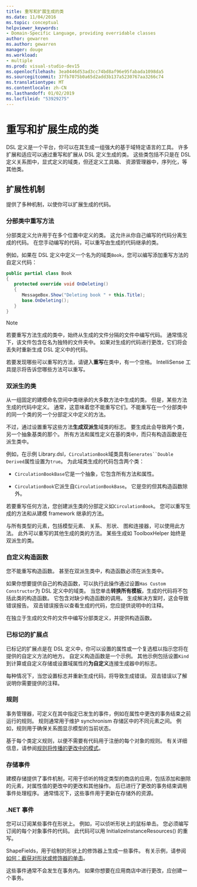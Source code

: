 ```yaml
---
title: 重写和扩展生成的类
ms.date: 11/04/2016
ms.topic: conceptual
helpviewer_keywords:
- Domain-Specific Language, providing overridable classes
author: gewarren
ms.author: gewarren
manager: douge
ms.workload:
- multiple
ms.prod: visual-studio-dev15
ms.openlocfilehash: 3ea0446d53ad3cc74bd8af96e95fabada1098da5
ms.sourcegitcommit: 37fb7075b0a65d2add3b137a5230767aa3266c74
ms.translationtype: MT
ms.contentlocale: zh-CN
ms.lasthandoff: 01/02/2019
ms.locfileid: "53929275"
---
```

# <a name="override-and-extend-the-generated-classes"></a>重写和扩展生成的类

DSL 定义是一个平台，你可以在其生成一组强大的基于域特定语言的工具。 许多扩展和适应可以通过重写和扩展从 DSL 定义生成的类。 这些类包括不只是在 DSL 定义关系图中，显式定义的域类，但还定义工具箱、 资源管理器中，序列化，等其他类。

## <a name="extensibility-mechanisms"></a>扩展性机制

提供了多种机制，以使你可以扩展生成的代码。

### <a name="override-methods-in-a-partial-class"></a>分部类中重写方法

分部类定义允许用于在多个位置中定义的类。 这允许从你自己编写的代码分离生成的代码。 在您手动编写的代码，可以重写由生成的代码继承的类。

例如，如果在 DSL 定义中定义一个名为的域类`Book`，您可以编写添加重写方法的自定义代码：

```csharp
public partial class Book
{
   protected override void OnDeleting()
   {
      MessageBox.Show("Deleting book " + this.Title);
      base.OnDeleting();
   }
}
```

> [!NOTE]
> 若要重写方法生成的类中，始终从生成的文件分隔的文件中编写代码。 通常情况下，该文件包含在名为独特的文件夹中。 如果对生成的代码进行更改，它们将会丢失时重新生成 DSL 定义中的代码。

若要发现哪些可以重写的方法，请键入**重写**在类中，有一个空格。 IntelliSense 工具提示将告诉您哪些方法可以重写。

### <a name="double-derived-classes"></a>双派生的类

从一组固定的建模命名空间中类继承的大多数方法中生成的类。 但是，某些方法生成的代码中定义。 通常，这意味着您不能重写它们。不能重写在一个分部类中的同一个类的另一个分部定义中定义的方法。

不过，通过设置重写这些方法**生成双派生**域类的标志。 要生成此会导致两个类，另一个抽象基类的那个。 所有方法和属性定义在基的类中，而只有构造函数是在派生类中。

例如，在示例 Library.dsl，`CirculationBook`域类具有`Generates``Double Derived`属性设置为`true`。 为此域类生成的代码包含两个类：

-   `CirculationBookBase`它是一个抽象，它包含所有方法和属性。

-   `CirculationBook`它派生自`CirculationBookBase`。 它是空的但其构造函数除外。

若要重写任何方法，您创建派生类的分部定义如`CirculationBook`。 您可以重写生成的方法和从建模 framework 继承的方法。

与所有类型的元素，包括模型元素、 关系、 形状、 图和连接器，可以使用此方法。 此外可以重写的其他生成的类的方法。 某些生成如 ToolboxHelper 始终是双派生的类。

### <a name="custom-constructors"></a>自定义构造函数

您不能重写构造函数。 甚至在双派生类中，构造函数必须在派生类中。

如果你想要提供自己的构造函数，可以执行此操作通过设置`Has Custom Constructor`为 DSL 定义中的域类。 当您单击**转换所有模板**，生成的代码将不包括此类的构造函数。 它包含对缺少构造函数的调用。 生成解决方案时，这会导致错误报告。 双击错误报告以查看生成的代码，您应提供说明中的注释。

在独立于生成的文件的文件中编写分部类定义，并提供构造函数。

### <a name="flagged-extension-points"></a>已标记的扩展点

已标记的扩展点是在 DSL 定义中，你可以设置的属性或一个复选框以指示您将在提供的自定义方法的地方。 自定义构造函数是一个示例。 其他示例包括设置`Kind`到计算或自定义存储或设置域属性的**为自定义**连接生成器中的标志。

每种情况下，当您设置标志并重新生成代码，将导致生成错误。 双击错误以了解说明你需要提供的注释。

### <a name="rules"></a>规则

事务管理器，可定义在其中指定已发生的事件，例如在属性中更改的事务结束之前运行的规则。 规则通常用于维护 synchronism 存储区中的不同元素之间。 例如，规则用于确保关系图显示模型的当前状态。

基于每个类定义规则，以便不需要有代码用于注册的每个对象的规则。 有关详细信息，请参阅[规则将传播的更改中的模式](../modeling/rules-propagate-changes-within-the-model.md)。

### <a name="store-events"></a>存储事件

建模存储提供了事件机制，可用于侦听的特定类型的商店的应用，包括添加和删除的元素，对属性值的更改中的更改和其他操作。 后已进行了更改的事务结束调用事件处理程序。 通常情况下，这些事件用于更新在存储外的资源。

### <a name="net-events"></a>.NET 事件

您可以订阅某些事件在形状上。 例如，可以侦听形状上的鼠标单击。 您必须编写订阅的每个对象事件的代码。 此代码可以用 InitializeInstanceResources() 的重写。

ShapeFields，用于绘制的形状上的修饰器上生成一些事件。 有关示例，请参阅[如何：截获对形状或修饰器的单击](../modeling/how-to-intercept-a-click-on-a-shape-or-decorator.md)。

这些事件通常不会发生在事务内。 如果你想要在应用商店中进行更改，应创建一个事务。